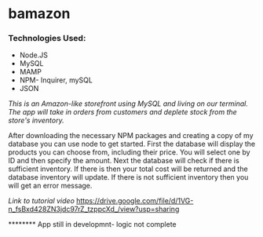 # bamazon

### Technologies Used:
* Node.JS
* MySQL
* MAMP
* NPM- Inquirer, mySQL
* JSON


_This is an Amazon-like storefront using MySQL and living on our terminal. The app will take in orders from customers and deplete stock from the store's inventory._

After downloading the necessary NPM packages and creating a copy of my database you can use node to get started. First the database will display the products you can choose from, including their price. You will select one by ID and then specify the amount. Next the database will check if there is sufficient inventory. If there is then your total cost will be returned and the database inventory will update. If there is not sufficient inventory then you will get an error message.

_Link to tutorial video_ https://drive.google.com/file/d/1VG-n_fsBxd428ZN3jdc97rZ_tzppcXd_/view?usp=sharing

******** App still in developmnt- logic not complete

